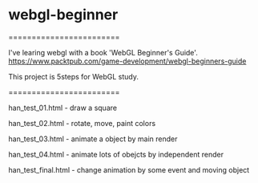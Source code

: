 # webgl-beginner
========================

I've learing webgl with a book 'WebGL Beginner's Guide'.
https://www.packtpub.com/game-development/webgl-beginners-guide

This project is 5steps for WebGL study.


========================


han_test_01.html - draw a square

han_test_02.html - rotate, move, paint colors

han_test_03.html - animate a object by main render

han_test_04.html - animate lots of obejcts by independent render

han_test_final.html - change animation by some event and moving object
